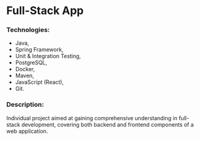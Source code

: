 # Full-Stack App

### Technologies:
- Java, 
- Spring Framework, 
- Unit & Integration Testing, 
- PostgreSQL, 
- Docker, 
- Maven, 
- JavaScript (React), 
- Git.

### Description:
Individual project aimed at gaining comprehensive understanding in full-stack development, covering both backend and frontend components of a web application.
